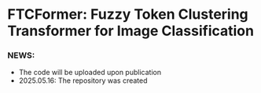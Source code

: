 # FTCFormer: Fuzzy Token Clustering Transformer for Image Classification

### NEWS:
- The code will be uploaded upon publication
- 2025.05.16: The repository was created
